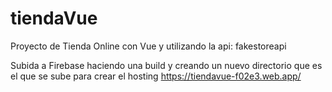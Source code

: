 # tiendaVue
Proyecto de Tienda Online con Vue y utilizando la api: fakestoreapi

Subida a Firebase haciendo una build y creando un nuevo directorio que es el que se sube para crear el hosting
https://tiendavue-f02e3.web.app/
